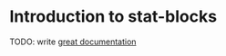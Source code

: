 # Introduction to stat-blocks

TODO: write [great documentation](http://jacobian.org/writing/great-documentation/what-to-write/)

